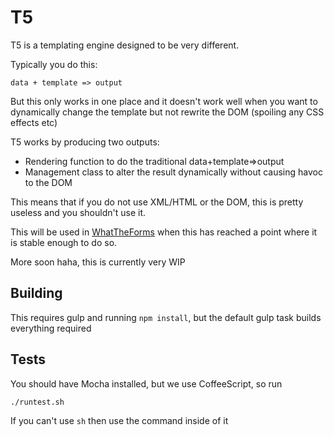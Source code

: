 # T5

T5 is a templating engine designed to be very different.

Typically you do this:

	data + template => output

But this only works in one place and it doesn't work well when you want to dynamically
change the template but not rewrite the DOM (spoiling any CSS effects etc)

T5 works by producing two outputs:

* Rendering function to do the traditional data+template=>output
* Management class to alter the result dynamically without causing havoc to the
  DOM

This means that if you do not use XML/HTML or the DOM, this is pretty useless
and you shouldn't use it.

This will be used in [WhatTheForms](http://github.com/kennydude/whattheforms)
when this has reached a point where it is stable enough to do so.

More soon haha, this is currently very WIP

## Building

This requires gulp and running `npm install`, but the default gulp task
builds everything required

## Tests

You should have Mocha installed, but we use CoffeeScript, so run

	./runtest.sh

If you can't use `sh` then use the command inside of it
